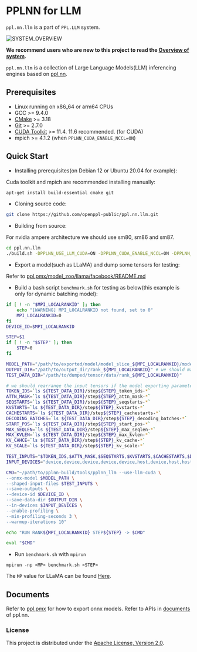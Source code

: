 # PPLNN for LLM

`ppl.nn.llm` is a part of `PPL.LLM` system.

![SYSTEM_OVERVIEW](https://github.com/openppl-public/ppl.nn.llm/blob/master/docs/system_overview.png)

**We recommend users who are new to this project to read the [Overview of system](https://github.com/openppl-public/ppl.nn.llm/blob/master/docs/system_overview.md).**

`ppl.nn.llm` is a collection of Large Language Models(LLM) inferencing engines based on [ppl.nn](https://github.com/openppl-public/ppl.nn).

## Prerequisites

* Linux running on x86_64 or arm64 CPUs
* GCC >= 9.4.0
* [CMake](https://cmake.org/download/) >= 3.18
* [Git](https://git-scm.com/downloads) >= 2.7.0
* [CUDA Toolkit](https://developer.nvidia.com/cuda-toolkit-archive) >= 11.4. 11.6 recommended. (for CUDA)
* mpich >= 4.1.2 (when `PPLNN_CUDA_ENABLE_NCCL=ON`)

## Quick Start

* Installing prerequisites(on Debian 12 or Ubuntu 20.04 for example): 

Cuda toolkit and mpich are recommended installing manually:

```bash
apt-get install build-essential cmake git
```

* Cloning source code:

```bash
git clone https://github.com/openppl-public/ppl.nn.llm.git
```

* Building from source:

For nvidia ampere architecture we should use sm80, sm86 and sm87.

```bash
cd ppl.nn.llm
./build.sh -DPPLNN_USE_LLM_CUDA=ON -DPPLNN_CUDA_ENABLE_NCCL=ON -DPPLNN_ENABLE_CUDA_JIT=OFF -DPPLNN_CUDA_ARCHITECTURES="'80;86;87'" -DPPLCOMMON_CUDA_ARCHITECTURES="'80;86;87'"
```

* Export a model(such as LLaMA) and dump some tensors for testing:

Refer to [ppl.pmx/model_zoo/llama/facebook/README.md](https://github.com/openppl-public/ppl.pmx/blob/master/model_zoo/llama/facebook/README.md)

* Build a bash script `benchmark.sh` for testing as below(this example is only for dynamic batching model):

```bash
if [ ! -n "$MPI_LOCALRANKID" ]; then
    echo "[WARNING] MPI_LOCALRANKID not found, set to 0"
    MPI_LOCALRANKID=0
fi
DEVICE_ID=$MPI_LOCALRANKID

STEP=$1
if [ ! -n "$STEP" ]; then
    STEP=0
fi

MODEL_PATH="/path/to/exported/model/model_slice_${MPI_LOCALRANKID}/model.onnx"
OUTPUT_DIR="/path/to/output_dir/rank_${MPI_LOCALRANKID}" # we should make the rank_* directories first
TEST_DATA_DIR="/path/to/dumped/tensor/data/rank_${MPI_LOCALRANKID}"

# we should rearrange the input tensors if the model exporting parameters has been changed.
TOKEN_IDS=`ls ${TEST_DATA_DIR}/step${STEP}_token_ids-*`
ATTN_MASK=`ls ${TEST_DATA_DIR}/step${STEP}_attn_mask-*`
SEQSTARTS=`ls ${TEST_DATA_DIR}/step${STEP}_seqstarts-*`
KVSTARTS=`ls ${TEST_DATA_DIR}/step${STEP}_kvstarts-*`
CACHESTARTS=`ls ${TEST_DATA_DIR}/step${STEP}_cachestarts-*`
DECODING_BATCHES=`ls ${TEST_DATA_DIR}/step${STEP}_decoding_batches-*`
START_POS=`ls ${TEST_DATA_DIR}/step${STEP}_start_pos-*`
MAX_SEQLEN=`ls ${TEST_DATA_DIR}/step${STEP}_max_seqlen-*`
MAX_KVLEN=`ls ${TEST_DATA_DIR}/step${STEP}_max_kvlen-*`
KV_CAHCE=`ls ${TEST_DATA_DIR}/step${STEP}_kv_cache-*`
KV_SCALE=`ls ${TEST_DATA_DIR}/step${STEP}_kv_scale-*`

TEST_INPUTS="$TOKEN_IDS,$ATTN_MASK,$SEQSTARTS,$KVSTARTS,$CACHESTARTS,$DECODING_BATCHES,$START_POS,$MAX_SEQLEN,$MAX_KVLEN,$KV_CAHCE,$KV_SCALE"
INPUT_DEVICES="device,device,device,device,device,host,device,host,host,device,device"

CMD="~/path/to/pplnn-build/tools/pplnn_llm --use-llm-cuda \
--onnx-model $MODEL_PATH \
--shaped-input-files $TEST_INPUTS \
--save-outputs \
--device-id $DEVICE_ID \
--save-data-dir $OUTPUT_DIR \
--in-devices $INPUT_DEVICES \
--enable-profiling \
--min-profiling-seconds 3 \
--warmup-iterations 10"

echo "RUN RANK${MPI_LOCALRANKID} STEP${STEP} -> $CMD"

eval "$CMD"
```

* Run `benchmark.sh` with `mpirun`

```
mpirun -np <MP> benchmark.sh <STEP>
```

The `MP` value for LLaMA can be found [Here](https://github.com/openppl-public/ppl.pmx/tree/master/model_zoo/llama/facebook#export).

## Documents

Refer to [ppl.pmx](https://github.com/openppl-public/ppl.pmx) for how to export onnx models. Refer to APIs in [documents](https://github.com/openppl-public/ppl.nn#documents) of ppl.nn.

### License

This project is distributed under the [Apache License, Version 2.0](LICENSE).
